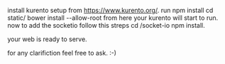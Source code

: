 install kurento setup from https://www.kurento.org/.
run npm install
cd static/  bower install --allow-root
from here your kurento will start to run. now to add the socketio follow this streps
cd /socket-io
npm install.


your web is ready to serve.

for any clarifiction feel free to ask. :-)
